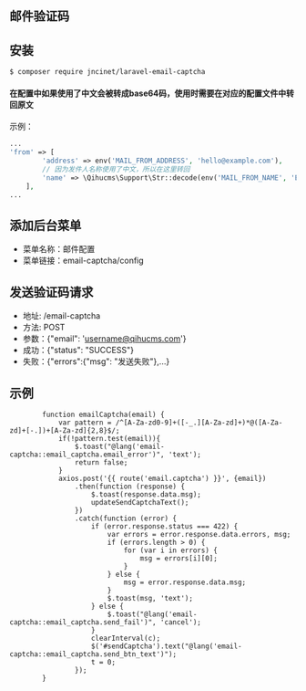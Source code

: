 ## 邮件验证码

## 安装
```shell
$ composer require jncinet/laravel-email-captcha
```

#### 在配置中如果使用了中文会被转成base64码，使用时需要在对应的配置文件中转回原文
示例：
```php
...
'from' => [
        'address' => env('MAIL_FROM_ADDRESS', 'hello@example.com'),
        // 因为发件人名称使用了中文，所以在这里转回
        'name' => \Qihucms\Support\Str::decode(env('MAIL_FROM_NAME', 'Example')),
    ],
...
```

## 添加后台菜单
+ 菜单名称：邮件配置
+ 菜单链接：email-captcha/config

## 发送验证码请求
+ 地址: /email-captcha
+ 方法: POST
+ 参数：{"email": 'username@qihucms.com'}
+ 成功：{"status": "SUCCESS"}
+ 失败：{"errors":{"msg": "发送失败"},...}

## 示例
```
        function emailCaptcha(email) {
            var pattern = /^[A-Za-zd0-9]+([-_.][A-Za-zd]+)*@([A-Za-zd]+[-.])+[A-Za-zd]{2,8}$/;
            if(!pattern.test(email)){
                $.toast("@lang('email-captcha::email_captcha.email_error')", 'text');
                return false;
            }
            axios.post('{{ route('email.captcha') }}', {email})
                .then(function (response) {
                    $.toast(response.data.msg);
                    updateSendCaptchaText();
                })
                .catch(function (error) {
                    if (error.response.status === 422) {
                        var errors = error.response.data.errors, msg;
                        if (errors.length > 0) {
                            for (var i in errors) {
                                msg = errors[i][0];
                            }
                        } else {
                            msg = error.response.data.msg;
                        }
                        $.toast(msg, 'text');
                    } else {
                        $.toast("@lang('email-captcha::email_captcha.send_fail')", 'cancel');
                    }
                    clearInterval(c);
                    $('#sendCaptcha').text("@lang('email-captcha::email_captcha.send_btn_text')");
                    t = 0;
                });
        }
```